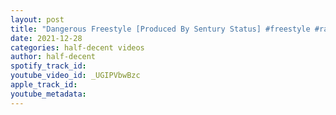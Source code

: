 ```yaml
---
layout: post
title: "Dangerous Freestyle [Produced By Sentury Status] #freestyle #rap #ukhiphop #rapper #bombap #wutang"
date: 2021-12-28
categories: half-decent videos
author: half-decent
spotify_track_id: 
youtube_video_id: _UGIPVbwBzc
apple_track_id: 
youtube_metadata: 
---
```

